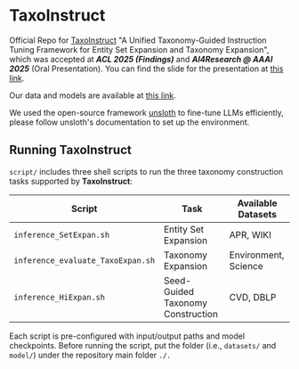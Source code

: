# TaxoInstruct

Official Repo for [TaxoInstruct](https://arxiv.org/abs/2402.13405) "A Unified Taxonomy-Guided Instruction Tuning Framework for Entity Set Expansion and Taxonomy Expansion", which was accepted at ***ACL 2025 (Findings)*** and ***AI4Research @ AAAI 2025*** (Oral Presentation). You can find the slide for the presentation at [this link](https://drive.google.com/drive/folders/1wzfGhnd494RoEx0T6ubcwcFP9A_35jfI?usp=sharing). 

Our data and models are available at [this link](https://drive.google.com/drive/folders/1uzvK0jppBEni9B7Hy5OhZLQ9McbQym32?usp=drive_link).

We used the open-source framework [unsloth](https://github.com/unslothai/unsloth) to fine-tune LLMs efficiently, please follow unsloth's documentation to set up the environment. 



## Running TaxoInstruct

```script/``` includes three shell scripts to run the three taxonomy construction tasks supported by **TaxoInstruct**:

| Script                          | Task                          | Available Datasets
|--------------------------------|--------------------------------|--------------------------------|
| `inference_SetExpan.sh`        | Entity Set Expansion           | APR, WIKI
| `inference_evaluate_TaxoExpan.sh` | Taxonomy Expansion           | Environment, Science
| `inference_HiExpan.sh`         | Seed-Guided Taxonomy Construction | CVD, DBLP

Each script is pre-configured with input/output paths and model checkpoints. Before running the script, put the folder (i.e., ```datasets/``` and ```model/```) under the repository main folder ```./.```



